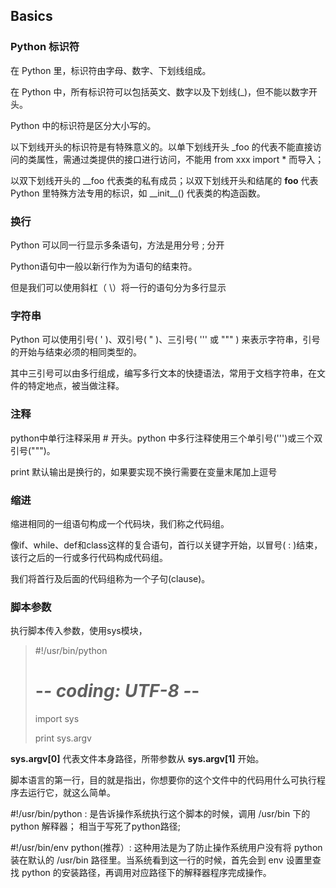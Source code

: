 ## Basics ##
### Python 标识符

在 Python 里，标识符由字母、数字、下划线组成。

在 Python 中，所有标识符可以包括英文、数字以及下划线(_)，但不能以数字开头。

Python 中的标识符是区分大小写的。

以下划线开头的标识符是有特殊意义的。以单下划线开头 _foo 的代表不能直接访问的类属性，需通过类提供的接口进行访问，不能用 from xxx import * 而导入；

以双下划线开头的 __foo 代表类的私有成员；以双下划线开头和结尾的 __foo__ 代表 Python 里特殊方法专用的标识，如 \_\_init\_\_() 代表类的构造函数。

### 换行
Python 可以同一行显示多条语句，方法是用分号 ; 分开

Python语句中一般以新行作为为语句的结束符。

但是我们可以使用斜杠（ \）将一行的语句分为多行显示

### 字符串
Python 可以使用引号( ' )、双引号( " )、三引号( ''' 或 """ ) 来表示字符串，引号的开始与结束必须的相同类型的。

其中三引号可以由多行组成，编写多行文本的快捷语法，常用于文档字符串，在文件的特定地点，被当做注释。

### 注释
python中单行注释采用 # 开头。python 中多行注释使用三个单引号(''')或三个双引号(""")。

print 默认输出是换行的，如果要实现不换行需要在变量末尾加上逗号

### 缩进
缩进相同的一组语句构成一个代码块，我们称之代码组。

像if、while、def和class这样的复合语句，首行以关键字开始，以冒号( : )结束，该行之后的一行或多行代码构成代码组。

我们将首行及后面的代码组称为一个子句(clause)。

### 脚本参数
执行脚本传入参数，使用sys模块，
>    #!/usr/bin/python
>    
>    # -*- coding: UTF-8 -*-
>    
>    import sys
>    
>    print sys.argv

**sys.argv[0]** 代表文件本身路径，所带参数从 **sys.argv[1]** 开始。

脚本语言的第一行，目的就是指出，你想要你的这个文件中的代码用什么可执行程序去运行它，就这么简单。

\#!/usr/bin/python : 是告诉操作系统执行这个脚本的时候，调用 /usr/bin 下的 python 解释器； 相当于写死了python路径;

\#!/usr/bin/env python(推荐）: 这种用法是为了防止操作系统用户没有将 python 装在默认的 /usr/bin 路径里。当系统看到这一行的时候，首先会到 env 设置里查找 python 的安装路径，再调用对应路径下的解释器程序完成操作。

